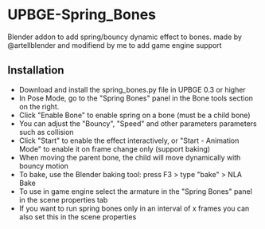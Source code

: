 # UPBGE-Spring_Bones
Blender addon to add spring/bouncy dynamic effect to bones.
made by @artellblender and modifiend by me to add game engine support


## Installation

- Download and install the spring_bones.py file in UPBGE 0.3 or higher
- In Pose Mode, go to the "Spring Bones" panel in the Bone tools section on the right.
- Click "Enable Bone" to enable spring on a bone (must be a child bone)
- You can adjust the "Bouncy", "Speed" and other parameters parameters such as collision
- Click "Start" to enable the effect interactively, or "Start - Animation Mode" to enable it on frame change only (support baking)
- When moving the parent bone, the child will move dynamically with bouncy motion
- To bake, use the Blender baking tool: press F3 > type "bake" > NLA Bake
- To use in game engine select the armature in the "Spring Bones" panel in the scene properties tab
- If you want to run spring bones only in an interval of x frames you can also set this in the scene properties
